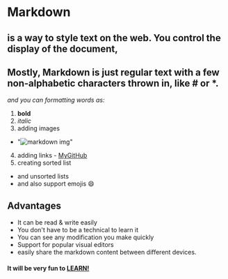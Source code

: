 # Markdown
## is a way to style text on the web. You control the display of the document,
## Mostly, Markdown is just regular text with a few non-alphabetic characters thrown in, like # or *.

 *and you can formatting words as:*
 1. **bold**  
 2. *italic* 
 3. adding images 
 * "![markdown img](https://cdn4.iconfinder.com/data/icons/logos-and-brands-2/471/205_Markdown_logo_logos-512.png)"
 4. adding links - [MyGitHub](https://github.com/masalha-96)
 5. creating sorted list
 * and unsorted lists
 * and also support emojis 😄  



## Advantages
* It can be read & write easily
* You don't have to be a technical to learn it
* You can see any modification you make quickly
* Support for popular visual editors
* easily share the markdown content between different devices.





#### It will be very fun to [LEARN!](https://www.w3schools.io/file/markdown-introduction/)
